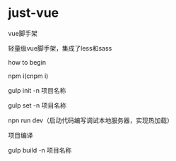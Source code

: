 # just-vue
vue脚手架

轻量级vue脚手架，集成了less和sass 

how to begin 

npm i(cnpm i) 

gulp init -n 项目名称 

gulp set -n 项目名称 

npn run dev（启动代码编写调试本地服务器，实现热加载）

项目编译 

gulp build -n 项目名称
